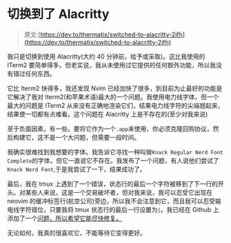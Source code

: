 # 切换到了 Alacritty

> 原文:[https://dev.to/thermatix/switched-to-alacritty-2jfh](https://dev.to/thermatix/switched-to-alacritty-2jfh)

我只是切换到使用 Alacritty(大约 40 分钟前，给予或采取)。这比我使用的 ITerm2 要简单得多，但老实说，我从未使用过它提供的任何额外功能，所以我没有错过任何东西。

它比 Iterm2 快得多，我还发现 Nvim 已经加快了很多，到目前为止最好的功能是它解决了我对 Iterm2(和苹果术语)最大的一个问题。我使用电力线字体，但一个最大的问题是 ITerm2 从来没有正确地渲染它们，结果电力线字符的尖端翘起来，结果使一切都有点难看。这个问题在 Alacritty 上是不存在的(至少对我来说)

至于负面因素，有一些。要将它作为一个`.app`来使用，你必须克隆回购协议，然后构建它，这不是一个大问题，但需要一段时间。

我确实很难找到我想要的字体。我告诉它寻找一种叫做`Knack Regular Nerd Font Complete`的字体，但它一直说它不存在。我发布了一个问题，有人说他们尝试了`Knack Nerd Font`,于是我尝试了一下，结果成功了。

最后，我在 tmux 上遇到了一个错误，状态行的最后一个字符被移到了下一行的开头。对某些人来说，这是一个交易破坏者，但对我来说，我可以忍受它出现在 neovim 的缓冲标签行(航空公司)旁边，所以我不会注意到它，而且我可以忍受输电线字符错位，只要我将 tmux 状态行的最后一行设置为`|`。我已经在 Github 上添加了一个[问题，所以希望它能尽快修复。](https://github.com/jwilm/alacritty/issues/1288)

无论如何，我真的很喜欢它，不能等待它变得更好。